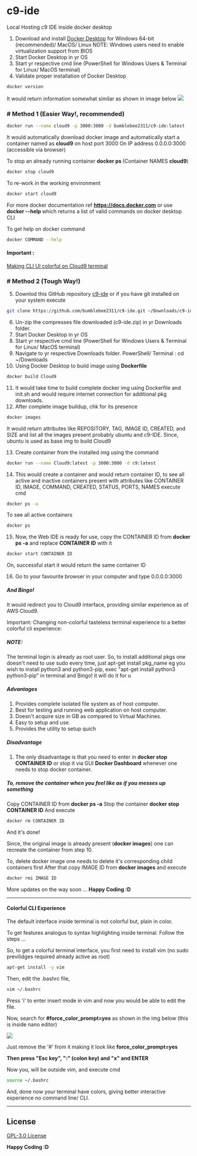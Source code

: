 # c9-ide
Local Hosting c9 IDE inside docker desktop
1. Download and install [Docker Desktop](https://www.docker.com/products/docker-desktop) for Windows 64-bit (recommended)/ MacOS/ Linux 
    NOTE: Windows users need to enable virtualization support from BIOS
2. Start Docker Desktop in yr OS
3. Start yr respective cmd line (PowerShell for Windows Users & Terminal for Linux/ MacOS terminal)
4. Validate proper installation of Docker Desktop 
```zsh 
docker version
```
It would return information somewhat similar as shown in image below
<img src="https://storage.googleapis.com/static.configserverfirewall.com/images/docker/docker-version-command.png">

### # Method 1 (Easier Way!, recommended) 
```zsh
docker run --name cloud9 -p 3000:3000 -d bumblebee2311/c9-ide:latest
```
It would automatically download docker image and automatically start a container named as <b>cloud9</b> on host port 3000
On IP address 0.0.0.0:3000 (accessible via browser)

To stop an already running container <b>docker ps </b> (Container NAMES <b>cloud9</b>)
```zsh
docker stop cloud9
```

To re-work in the working environment 
```zsh
docker start cloud9
```

For more docker documentation ref <b>https://docs.docker.com</b>
or use  <b>docker --help </b> which returns a list of valid commands on docker desktop CLI

To get help on docker command
```zsh
docker COMMAND --help
```

#### Important : 
[Making CLI UI colorful on Cloud9 terminal](#colorful-cli-experience)

### # Method 2 (Tough Way!)
5. Downlod this GitHub repository [c9-ide](github.com/bumblebee2311/c9-ide)
or if you have git installed on your system execute 
```zsh
git clone https://github.com/bumblebee2311/c9-ide.git ~/Downloads/c9-ide
```
6. Un-zip the compresses file downloaded (c9-ide.zip) in yr Downloads folder.
7. Start Docker Desktop in yr OS
8. Start yr respective cmd line (PowerShell for Windows Users & Terminal for Linux/ MacOS terminal)
9. Navigate to yr respective Downloads folder. 
    PowerShell/ Terminal : cd ~/Downloads 
10. Using Docker Desktop to build image using <b>Dockerfile</b>
```zsh
docker build Cloud9
```
11. It would take time to build complete docker img using Dockerfile and init.sh and would require internet connection for additional pkg downloads.
12. After complete image buildup, chk for its presence
```zsh
docker images
```
It would return attributes like REPOSITORY, TAG, IMAGE ID, CREATED, and SIZE and list all the images present probably ubuntu and c9-IDE.
Since, ubuntu is used as base img to build Cloud9

13. Create container from the installed img using the command
```zsh
docker run --name Cloud9:latest -p 3000:3000 -d c9:latest
```
14. This would create a container and would return container ID, to see all active and inactive containers present with attributes like 
CONTAINER ID, IMAGE, COMMAND, CREATED, STATUS, PORTS, NAMES execute cmd
```zsh
docker ps -a
```
To see all active containers
```zsh
docker ps
```
15. Now, the Web IDE is ready for use, copy the CONTAINER ID from <b>docker ps -a</b> and replace <b>CONTAINER ID</b> with it
```zsh
docker start CONTAINER ID
```
On, successful start it would return the same container ID

16. Go to your favourite browser in your computer and type 0.0.0.0:3000

##### And Bingo!
It would redirect you to Cloud9 interface, providing similar experience as of AWS Cloud9.

Important:
<a id="# NOTE Turning non-colorful Terminal to a brilliant colorful cli experience: ">Changing non-colorful tasteless terminal experience to a better colorful cli experience: </a>

##### NOTE:
  The terminal login is already as root user.
  So, to install additional pkgs one doesn't need to use sudo every time, just apt-get install pkg_name
  eg you wish to install python3 and python3-pip, exec "apt-get install python3 python3-pip" in terminal and Bingo! it will do it for u

##### Advantages 
1. Provides complete isolated file system as of host computer.
2. Best for testing and running web application on host computer.
3. Doesn't acquire size in GB as compared to Virtual Machines.
4. Easy to setup and use.
5. Provides the utility to setup quich 

##### Disadvantage 
1. The only disadvantage is that you need to enter in <b>docker stop CONTAINER ID</b> or stop it via GUI <b>Docker Dashboard</b> whenever one needs to stop docker container.

##### To, remove the container when you feel like as if you messes up something 
Copy CONTAINER ID from <b>docker ps -a</b>
Stop the container <b>docker stop CONTAINER ID</b>
And execute 
```zsh
docker rm CONTAINER ID
```
And it's done!

Since, the original image is already present (<b>docker images</b>) one can recreate the container from step 10.

To, delete docker image one needs to delete it's corresponding child containers first
After that copy IMAGE ID from <b>docker images</b> and execute 
```zsh
docker rmi IMAGE ID
```

More updates on the way soon ...
<b>Happy Coding :D </b>

---
#### Colorful CLI Experience

The default interface inside terminal is not colorful but, plain in color.

To get features analogus to syntax highlighting inside terminal. Follow the steps ... 

So, to get a colorful terminal interface, you first need to install vim (no sudo previlidges required already active as root)
```zsh
apt-get install -y vim 
```
Then, edit the .bashrc file,
```zsh
vim ~/.bashrc
```
Press 'i' to enter insert mode in vim and now you would be able to edit the file.

Now, search for <b>#force_color_prompt=yes</b> as shown in the img below (this is inside nano editor)

<img src="https://1.bp.blogspot.com/-5AKFcay6TYI/U9f9SD3SOyI/AAAAAAAACOI/rTR2BgyFyK8/s1600/+and+uncomment.png">

Just remove the '#' from it making it look like <b>force_color_prompt=yes</b>

<b>Then press "Esc key", ":" (colon key) and "x" and ENTER </b>

Now you, will be outside vim, and execute cmd
```zsh
source ~/.bashrc
```
And, done now your terminal have colors, giving better interactive experience no command line/ CLI.

---
## License 
[GPL-3.0 License](https://github.com/bumblebee2311/c9-ide/blob/master/LICENSE)

<b> Happy Coding :D </b>
